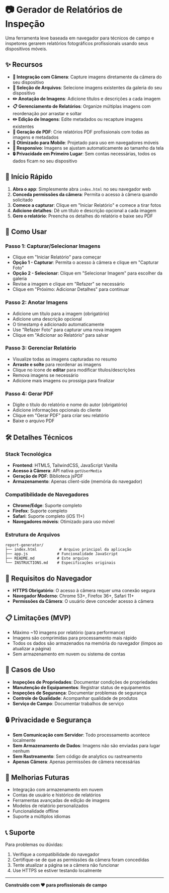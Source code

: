 # 📷 Gerador de Relatórios de Inspeção

Uma ferramenta leve baseada em navegador para técnicos de campo e inspetores gerarem relatórios fotográficos profissionais usando seus dispositivos móveis.

## ✨ Recursos

- **📸 Integração com Câmera**: Capture imagens diretamente da câmera do seu dispositivo
- **📁 Seleção de Arquivos**: Selecione imagens existentes da galeria do seu dispositivo
- **✏️ Anotação de Imagens**: Adicione títulos e descrições a cada imagem
- **📋 Gerenciamento de Relatórios**: Organize múltiplas imagens com reordenação por arrastar e soltar
- **✏️ Edição de Imagens**: Edite metadados ou recapture imagens existentes
- **📄 Geração de PDF**: Crie relatórios PDF profissionais com todas as imagens e metadados
- **📱 Otimizado para Mobile**: Projetado para uso em navegadores móveis
- **📐 Responsivo**: Imagens se ajustam automaticamente ao tamanho da tela
- **🔒 Privacidade em Primeiro Lugar**: Sem contas necessárias, todos os dados ficam no seu dispositivo

## 🚀 Início Rápido

1. **Abra o app**: Simplesmente abra `index.html` no seu navegador web
2. **Conceda permissões da câmera**: Permita o acesso à câmera quando solicitado
3. **Comece a capturar**: Clique em "Iniciar Relatório" e comece a tirar fotos
4. **Adicione detalhes**: Dê um título e descrição opcional a cada imagem
5. **Gere o relatório**: Preencha os detalhes do relatório e baixe seu PDF

## 📱 Como Usar

### Passo 1: Capturar/Selecionar Imagens
- Clique em "Iniciar Relatório" para começar
- **Opção 1 - Capturar**: Permita o acesso à câmera e clique em "Capturar Foto"
- **Opção 2 - Selecionar**: Clique em "Selecionar Imagem" para escolher da galeria
- Revise a imagem e clique em "Refazer" se necessário
- Clique em "Próximo: Adicionar Detalhes" para continuar

### Passo 2: Anotar Imagens
- Adicione um título para a imagem (obrigatório)
- Adicione uma descrição opcional
- O timestamp é adicionado automaticamente
- Use "Refazer Foto" para capturar uma nova imagem
- Clique em "Adicionar ao Relatório" para salvar

### Passo 3: Gerenciar Relatório
- Visualize todas as imagens capturadas no resumo
- **Arraste e solte** para reordenar as imagens
- Clique no ícone de **editar** para modificar títulos/descrições
- Remova imagens se necessário
- Adicione mais imagens ou prossiga para finalizar

### Passo 4: Gerar PDF
- Digite o título do relatório e nome do autor (obrigatório)
- Adicione informações opcionais do cliente
- Clique em "Gerar PDF" para criar seu relatório
- Baixe o arquivo PDF

## 🛠️ Detalhes Técnicos

### Stack Tecnológica
- **Frontend**: HTML5, TailwindCSS, JavaScript Vanilla
- **Acesso à Câmera**: API nativa `getUserMedia`
- **Geração de PDF**: Biblioteca jsPDF
- **Armazenamento**: Apenas client-side (memória do navegador)

### Compatibilidade de Navegadores
- **Chrome/Edge**: Suporte completo
- **Firefox**: Suporte completo
- **Safari**: Suporte completo (iOS 11+)
- **Navegadores móveis**: Otimizado para uso móvel

### Estrutura de Arquivos
```
report-generator/
├── index.html          # Arquivo principal da aplicação
├── app.js             # Funcionalidade JavaScript
├── README.md          # Este arquivo
└── INSTRUCTIONS.md    # Especificações originais
```

## 🔧 Requisitos do Navegador

- **HTTPS Obrigatório**: O acesso à câmera requer uma conexão segura
- **Navegador Moderno**: Chrome 53+, Firefox 36+, Safari 11+
- **Permissões da Câmera**: O usuário deve conceder acesso à câmera

## 📋 Limitações (MVP)

- Máximo ~10 imagens por relatório (para performance)
- Imagens são comprimidas para processamento mais rápido
- Todos os dados são armazenados na memória do navegador (limpos ao atualizar a página)
- Sem armazenamento em nuvem ou sistema de contas

## 🎯 Casos de Uso

- **Inspeções de Propriedades**: Documentar condições de propriedades
- **Manutenção de Equipamentos**: Registrar status de equipamentos
- **Inspeções de Segurança**: Documentar problemas de segurança
- **Controle de Qualidade**: Acompanhar qualidade de produtos
- **Serviço de Campo**: Documentar trabalhos de serviço

## 🔒 Privacidade e Segurança

- **Sem Comunicação com Servidor**: Todo processamento acontece localmente
- **Sem Armazenamento de Dados**: Imagens não são enviadas para lugar nenhum
- **Sem Rastreamento**: Sem código de analytics ou rastreamento
- **Apenas Câmera**: Apenas permissões de câmera necessárias

## 🚀 Melhorias Futuras

- Integração com armazenamento em nuvem
- Contas de usuário e histórico de relatórios
- Ferramentas avançadas de edição de imagens
- Modelos de relatório personalizados
- Funcionalidade offline
- Suporte a múltiplos idiomas

## 📞 Suporte

Para problemas ou dúvidas:
1. Verifique a compatibilidade do navegador
2. Certifique-se de que as permissões da câmera foram concedidas
3. Tente atualizar a página se a câmera não funcionar
4. Use HTTPS se estiver testando localmente

---

**Construído com ❤️ para profissionais de campo**
